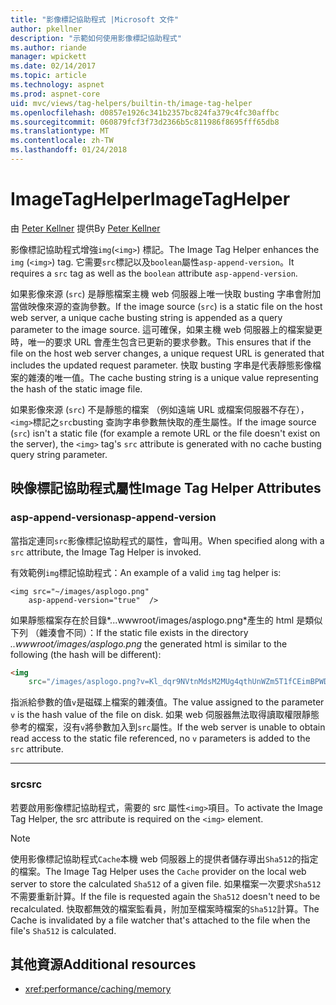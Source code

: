 ```yaml
---
title: "影像標記協助程式 |Microsoft 文件"
author: pkellner
description: "示範如何使用影像標記協助程式"
ms.author: riande
manager: wpickett
ms.date: 02/14/2017
ms.topic: article
ms.technology: aspnet
ms.prod: aspnet-core
uid: mvc/views/tag-helpers/builtin-th/image-tag-helper
ms.openlocfilehash: d0857e1926c341b2357bc824fa379c4fc30affbc
ms.sourcegitcommit: 060879fcf3f73d2366b5c811986f8695fff65db8
ms.translationtype: MT
ms.contentlocale: zh-TW
ms.lasthandoff: 01/24/2018
---
```

# <a name="imagetaghelper"></a><span data-ttu-id="bb6a2-103">ImageTagHelper</span><span class="sxs-lookup"><span data-stu-id="bb6a2-103">ImageTagHelper</span></span>

<span data-ttu-id="bb6a2-104">由 [Peter Kellner](http://peterkellner.net) 提供</span><span class="sxs-lookup"><span data-stu-id="bb6a2-104">By [Peter Kellner](http://peterkellner.net)</span></span> 

<span data-ttu-id="bb6a2-105">影像標記協助程式增強`img`(`<img>`) 標記。</span><span class="sxs-lookup"><span data-stu-id="bb6a2-105">The Image Tag Helper enhances the `img` (`<img>`) tag.</span></span> <span data-ttu-id="bb6a2-106">它需要`src`標記以及`boolean`屬性`asp-append-version`。</span><span class="sxs-lookup"><span data-stu-id="bb6a2-106">It requires a `src` tag as well as the `boolean` attribute `asp-append-version`.</span></span>

<span data-ttu-id="bb6a2-107">如果影像來源 (`src`) 是靜態檔案主機 web 伺服器上唯一快取 busting 字串會附加當做映像來源的查詢參數。</span><span class="sxs-lookup"><span data-stu-id="bb6a2-107">If the image source (`src`) is a static file on the host web server, a unique cache busting string is appended as a query parameter to the image source.</span></span> <span data-ttu-id="bb6a2-108">這可確保，如果主機 web 伺服器上的檔案變更時，唯一的要求 URL 會產生包含已更新的要求參數。</span><span class="sxs-lookup"><span data-stu-id="bb6a2-108">This ensures that if the file on the host web server changes, a unique request URL is generated that includes the updated request parameter.</span></span> <span data-ttu-id="bb6a2-109">快取 busting 字串是代表靜態影像檔案的雜湊的唯一值。</span><span class="sxs-lookup"><span data-stu-id="bb6a2-109">The cache busting string is a unique value representing the hash of the static image file.</span></span>

<span data-ttu-id="bb6a2-110">如果影像來源 (`src`) 不是靜態的檔案 （例如遠端 URL 或檔案伺服器不存在），`<img>`標記之`src`busting 查詢字串參數無快取的產生屬性。</span><span class="sxs-lookup"><span data-stu-id="bb6a2-110">If the image source (`src`) isn't a static file (for example a remote URL or the file doesn't exist on the server), the `<img>` tag's `src` attribute is generated with no cache busting query string parameter.</span></span>

## <a name="image-tag-helper-attributes"></a><span data-ttu-id="bb6a2-111">映像標記協助程式屬性</span><span class="sxs-lookup"><span data-stu-id="bb6a2-111">Image Tag Helper Attributes</span></span>


### <a name="asp-append-version"></a><span data-ttu-id="bb6a2-112">asp-append-version</span><span class="sxs-lookup"><span data-stu-id="bb6a2-112">asp-append-version</span></span>

<span data-ttu-id="bb6a2-113">當指定連同`src`影像標記協助程式的屬性，會叫用。</span><span class="sxs-lookup"><span data-stu-id="bb6a2-113">When specified along with a `src` attribute, the Image Tag Helper is invoked.</span></span>

<span data-ttu-id="bb6a2-114">有效範例`img`標記協助程式：</span><span class="sxs-lookup"><span data-stu-id="bb6a2-114">An example of a valid `img` tag helper is:</span></span>

```cshtml
<img src="~/images/asplogo.png" 
    asp-append-version="true"  />
```

<span data-ttu-id="bb6a2-115">如果靜態檔案存在於目錄*...wwwroot/images/asplogo.png*產生的 html 是類似下列 （雜湊會不同）：</span><span class="sxs-lookup"><span data-stu-id="bb6a2-115">If the static file exists in the directory *..wwwroot/images/asplogo.png* the generated html is similar to the following (the hash will be different):</span></span>

```html
<img 
    src="/images/asplogo.png?v=Kl_dqr9NVtnMdsM2MUg4qthUnWZm5T1fCEimBPWDNgM"/>
```

<span data-ttu-id="bb6a2-116">指派給參數的值`v`是磁碟上檔案的雜湊值。</span><span class="sxs-lookup"><span data-stu-id="bb6a2-116">The value assigned to the parameter `v` is the hash value of the file on disk.</span></span> <span data-ttu-id="bb6a2-117">如果 web 伺服器無法取得讀取權限靜態參考的檔案，沒有`v`將參數加入到`src`屬性。</span><span class="sxs-lookup"><span data-stu-id="bb6a2-117">If the web server is unable to obtain read access to the static file referenced,  no `v` parameters is added to the `src` attribute.</span></span>

- - -

### <a name="src"></a><span data-ttu-id="bb6a2-118">src</span><span class="sxs-lookup"><span data-stu-id="bb6a2-118">src</span></span>

<span data-ttu-id="bb6a2-119">若要啟用影像標記協助程式，需要的 src 屬性`<img>`項目。</span><span class="sxs-lookup"><span data-stu-id="bb6a2-119">To activate the Image Tag Helper, the src attribute is required on the `<img>` element.</span></span> 

> [!NOTE]
> <span data-ttu-id="bb6a2-120">使用影像標記協助程式`Cache`本機 web 伺服器上的提供者儲存導出`Sha512`的指定的檔案。</span><span class="sxs-lookup"><span data-stu-id="bb6a2-120">The Image Tag Helper uses the `Cache` provider on the local web server to store the calculated `Sha512` of a given file.</span></span> <span data-ttu-id="bb6a2-121">如果檔案一次要求`Sha512`不需要重新計算。</span><span class="sxs-lookup"><span data-stu-id="bb6a2-121">If the file is requested again the `Sha512` doesn't need to be recalculated.</span></span> <span data-ttu-id="bb6a2-122">快取都無效的檔案監看員，附加至檔案時檔案的`Sha512`計算。</span><span class="sxs-lookup"><span data-stu-id="bb6a2-122">The Cache is invalidated by a file watcher that's attached to the file when the file's `Sha512` is calculated.</span></span>

## <a name="additional-resources"></a><span data-ttu-id="bb6a2-123">其他資源</span><span class="sxs-lookup"><span data-stu-id="bb6a2-123">Additional resources</span></span>

* <xref:performance/caching/memory>
